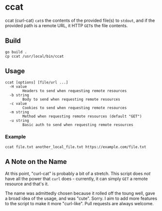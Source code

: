# ccat

ccat (curl-cat) `cat`s the contents of the provided file(s) to `stdout`, and if the provided path is a remote URL, it HTTP `GET`s the file contents.

## Build

````
go build .
cp ccat /usr/local/bin/ccat
````

## Usage

````
ccat [options] [file/url ...]
  -H value
    	Headers to send when requesting remote resources
  -b string
    	Body to send when requesting remote resources
  -c value
    	Cookies to send when requesting remote resources
  -m string
    	Method when requesting remote resources (default "GET")
  -u string
    	Basic auth to send when requesting remote resources
````

### Example

````
ccat file.txt another_local_file.txt https://example.com/file.txt
````

## A Note on the Name

At this point, "curl-cat" is probably a bit of a stretch. This script does *not* have all the power that `curl` does - currently, it can simply `GET` a remote resource and that's it.

The name was admittedly chosen because it rolled off the toung well, gave a broad idea of the usage, and was "cute". Sorry. I aim to add more features to the script to make it more "curl-like". Pull requests are always welcome.
